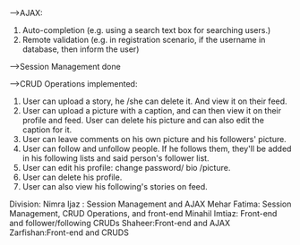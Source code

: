 -->AJAX: 
1) Auto-completion (e.g. using a search text box for searching users.)
2) Remote validation (e.g. in registration scenario, if the username in database, then inform the user)

-->Session Management done

-->CRUD Operations implemented:
1) User can upload a story, he /she can delete it. And view it on their feed. 
2) User can upload a picture with a caption, and can then view it on their profile and feed. User can delete his picture and can also edit the caption for it.
3) User can leave comments on his own picture and his followers' picture.
4) User can follow and unfollow people. If he follows them, they'll be added in his following lists and said person's follower list.
5) User can edit his profile: change password/ bio /picture. 
6) User can delete his profile.
7) User can also view his following's stories on feed.

Division: 
Nimra Ijaz : Session Management and AJAX
Mehar Fatima: Session Management, CRUD Operations, and front-end
Minahil Imtiaz: Front-end and follower/following CRUDs
Shaheer:Front-end and AJAX 
Zarfishan:Front-end and CRUDS
